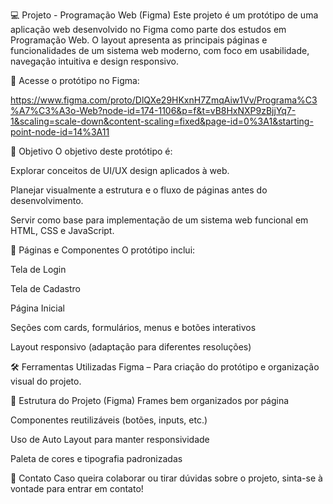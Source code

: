 💻 Projeto - Programação Web (Figma)
Este projeto é um protótipo de uma aplicação web desenvolvido no Figma como parte dos estudos em Programação Web. O layout apresenta as principais páginas e funcionalidades de um sistema web moderno, com foco em usabilidade, navegação intuitiva e design responsivo.

🔗 Acesse o protótipo no Figma:

https://www.figma.com/proto/DlQXe29HKxnH7ZmqAiw1Vv/Programa%C3%A7%C3%A3o-Web?node-id=174-1106&p=f&t=vB8HxNXP9zBjjYq7-1&scaling=scale-down&content-scaling=fixed&page-id=0%3A1&starting-point-node-id=14%3A11

📌 Objetivo
O objetivo deste protótipo é:

Explorar conceitos de UI/UX design aplicados à web.

Planejar visualmente a estrutura e o fluxo de páginas antes do desenvolvimento.

Servir como base para implementação de um sistema web funcional em HTML, CSS e JavaScript.

🧩 Páginas e Componentes
O protótipo inclui:

Tela de Login

Tela de Cadastro

Página Inicial

Seções com cards, formulários, menus e botões interativos

Layout responsivo (adaptação para diferentes resoluções)

🛠️ Ferramentas Utilizadas
Figma – Para criação do protótipo e organização visual do projeto.

📁 Estrutura do Projeto (Figma)
Frames bem organizados por página

Componentes reutilizáveis (botões, inputs, etc.)

Uso de Auto Layout para manter responsividade

Paleta de cores e tipografia padronizadas


📩 Contato
Caso queira colaborar ou tirar dúvidas sobre o projeto, sinta-se à vontade para entrar em contato!
